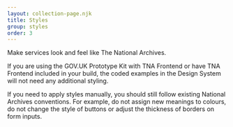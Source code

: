 ```yaml
---
layout: collection-page.njk
title: Styles
group: styles
order: 3
---
```


Make services look and feel like The National Archives.

If you are using the GOV.UK Prototype Kit with TNA Frontend or have TNA Frontend included in your build, the coded examples in the Design System will not need any additional styling.

If you need to apply styles manually, you should still follow existing National Archives conventions. For example, do not assign new meanings to colours, do not change the style of buttons or adjust the thickness of borders on form inputs.
